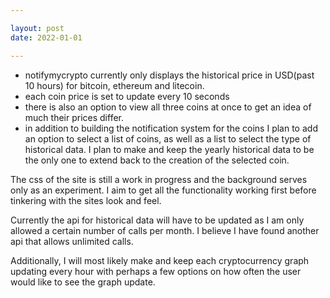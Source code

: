 ```yaml
---

layout: post
date: 2022-01-01

---
```


- notifymycrypto currently only displays the historical price in USD(past 10 hours) for bitcoin, ethereum and litecoin.
- each coin price is set to update every 10 seconds
- there is also an option to view all three coins at once to get an idea of much their prices differ.
- in addition to building the notification system for the coins I plan to add an option to select a list of coins, as well as a list to select the type of historical data. I plan to make and keep the yearly historical data to be the only one to extend back to the creation of the selected coin.

The css of the site is still a work in progress and the background serves only as an experiment. I aim to get all the functionality working first before tinkering with the sites look and feel. 

Currently the api for historical data will have to be updated as I am only allowed a certain number of calls per month. I believe I have found another api that allows unlimited calls.

Additionally, I will most likely make and keep each cryptocurrency graph updating every hour with perhaps a few options on how often the user would like to see the graph update.